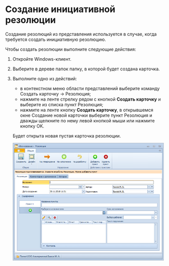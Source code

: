 # Создание инициативной резолюции

Создание резолюций из представления используется в случае, когда требуется создать инициативную резолюцию.

Чтобы создать резолюции выполните следующие действия: 

1. Откройте Windows-клиент.

2. Выберите в дереве папок папку, в которой будет создана карточка.

3. Выполните одно из действий:

   - в контекстном меню области представлений выберите команду Создать карточку → Резолюция;
   - нажмите на ленте стрелку рядом с кнопкой **Создать карточку** и выберите из списка пункт Резолюция;
   - нажмите на ленте кнопку **Создать карточку**, в открывшемся окне Создание новой карточки выберите пункт Резолюция и дважды щелкните по нему левой кнопкой мыши или нажмите кнопку OK.

   Будет открыта новая пустая карточка резолюции.

   ![Карточка резолюции](img/EmptyResolutionCard.png "Карточка резолюции")